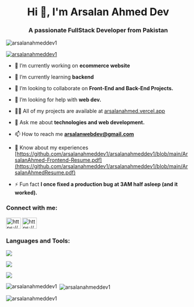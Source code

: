 <h1 align="center">Hi 👋, I'm Arsalan Ahmed Dev</h1>
<h3 align="center">A passionate FullStack Developer from Pakistan</h3>

<p align="left"> <img src="https://komarev.com/ghpvc/?username=arsalanahmeddev1&label=Profile%20views&color=0e75b6&style=flat" alt="arsalanahmeddev1" /> </p>

<p align="left"> <a href="https://github.com/ryo-ma/github-profile-trophy"><img src="https://github-profile-trophy.vercel.app/?username=arsalanahmeddev1" alt="arsalanahmeddev1" /></a> </p>

- 🔭 I’m currently working on **ecommerce website**

- 🌱 I’m currently learning **backend**

- 👯 I’m looking to collaborate on **Front-End and Back-End Projects.**

- 🤝 I’m looking for help with **web dev.**

- 👨‍💻 All of my projects are available at [arsalanahmed.vercel.app](arsalanahmed.vercel.app)

- 💬 Ask me about **technologies and web development.**

- 📫 How to reach me **arsalanwebdev@gmail.com**

- 📄 Know about my experiences [https://github.com/arsalanahmeddev1/arsalanahmeddev1/blob/main/ArsalanAhmed-Frontend-Resume.pdf](https://github.com/arsalanahmeddev1/arsalanahmeddev1/blob/main/ArsalanAhmedResume.pdf)

- ⚡ Fun fact **I once fixed a production bug at 3AM half asleep (and it worked).**

<h3 align="left">Connect with me:</h3>
<p align="left">
<a href="https://linkedin.com/in/https://www.linkedin.com/in/arsalanahmed-dev/" target="blank"><img align="center" src="https://raw.githubusercontent.com/rahuldkjain/github-profile-readme-generator/master/src/images/icons/Social/linked-in-alt.svg" alt="https://www.linkedin.com/in/arsalanahmed-dev/" height="30" width="40" /></a>
<a href="https://stackoverflow.com/users/https://stackoverflow.com/users/22963010/user22963010" target="blank"><img align="center" src="https://raw.githubusercontent.com/rahuldkjain/github-profile-readme-generator/master/src/images/icons/Social/stack-overflow.svg" alt="https://stackoverflow.com/users/22963010/user22963010" height="30" width="40" /></a>
</p>

<h3 align="left">Languages and Tools:</h3>
<p align="left">
  <img src="https://skillicons.dev/icons?i=html,css,js,php,scss,tailwind,bootstrap" />
</p>
<p align="left">
  <img src="https://skillicons.dev/icons?i=react,next,vue,jquery,astro,laravel" />
</p>
<p align="left">
  <img src="https://skillicons.dev/icons?i=npm,vite,parcel,git,greensock" />
</p>
<p><img align="left" src="https://github-readme-stats.vercel.app/api/top-langs?username=arsalanahmeddev1&show_icons=true&locale=en&layout=compact" alt="arsalanahmeddev1" /></p>

<p>&nbsp;<img align="center" src="https://github-readme-stats.vercel.app/api?username=arsalanahmeddev1&show_icons=true&locale=en" alt="arsalanahmeddev1" /></p>

<p><img align="center" src="https://github-readme-streak-stats.herokuapp.com/?user=arsalanahmeddev1&" alt="arsalanahmeddev1" /></p>
